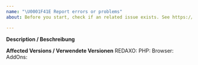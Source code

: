 ```yaml
---
name: "\U0001F41E Report errors or problems"
about: Before you start, check if an related issue exists. See https://github.com/redaxo/redaxo/issues

---
```


**Description / Beschreibung**

**Affected Versions / Verwendete Versionen**
REDAXO:
PHP:
Browser:
AddOns:
